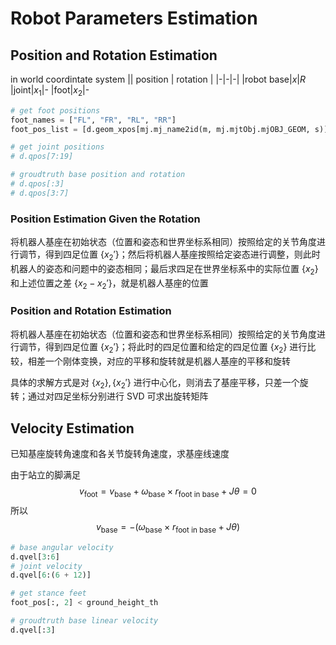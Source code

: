 # Robot Parameters Estimation

## Position and Rotation Estimation

in world coordintate system
|| position | rotation |
|-|-|-|
|robot base|$x$|$R$
|joint|$x_1$|-
|foot|$x_2$|-

<!-- - robot base: 
  - position: $x$
  - rotation: $R$ -->

```python
# get foot positions
foot_names = ["FL", "FR", "RL", "RR"]
foot_pos_list = [d.geom_xpos[mj.mj_name2id(m, mj.mjtObj.mjOBJ_GEOM, s)] for s in foot_names]

# get joint positions
# d.qpos[7:19]

# groudtruth base position and rotation
# d.qpos[:3]
# d.qpos[3:7]
```

### Position Estimation Given the Rotation
将机器人基座在初始状态（位置和姿态和世界坐标系相同）按照给定的关节角度进行调节，得到四足位置 $\{x_2'\}$；然后将机器人基座按照给定姿态进行调整，则此时机器人的姿态和问题中的姿态相同；最后求四足在世界坐标系中的实际位置 $\{x_2\}$ 和上述位置之差 $\{x_2 - x_2'\}$，就是机器人基座的位置



### Position and Rotation Estimation
将机器人基座在初始状态（位置和姿态和世界坐标系相同）按照给定的关节角度进行调节，得到四足位置 $\{x_2'\}$；将此时的四足位置和给定的四足位置 $\{x_2\}$ 进行比较，相差一个刚体变换，对应的平移和旋转就是机器人基座的平移和旋转

具体的求解方式是对 $\{x_2\}, \{x_2'\}$ 进行中心化，则消去了基座平移，只差一个旋转；通过对四足坐标分别进行 SVD 可求出旋转矩阵


## Velocity Estimation
已知基座旋转角速度和各关节旋转角速度，求基座线速度


由于站立的脚满足 
$$v_{\text{foot}} = v_{\text{base}} + \omega_{\text{base}}\times r_{\text{foot in base}} + J \theta = 0$$
所以
$$v_{\text{base}} = -(\omega_{\text{base}}\times r_{\text{foot in base}} + J \theta)$$


```python
# base angular velocity
d.qvel[3:6]
# joint velocity
d.qvel[6:(6 + 12)]

# get stance feet
foot_pos[:, 2] < ground_height_th

# groudtruth base linear velocity
d.qvel[:3]
```